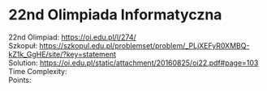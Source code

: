 # 22nd Olimpiada Informatyczna
22nd Olimpiad: https://oi.edu.pl/l/274/ <br />
Szkopuł:  https://szkopul.edu.pl/problemset/problem/_PLjXEFyR0XMBQ-kZ1k_GgHE/site/?key=statement<br />
Solution:  https://oi.edu.pl/static/attachment/20160825/oi22.pdf#page=103<br />
Time Complexity: <br />
Points:  <br />